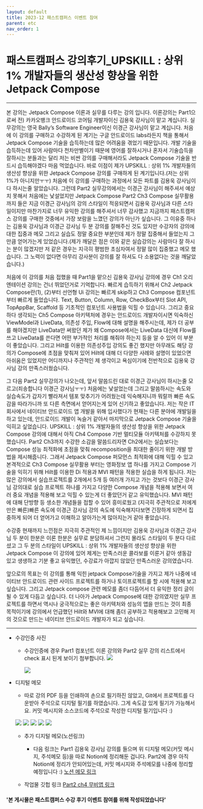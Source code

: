 ```yaml
---
layout: default
title: 2023-12 패스트캠퍼스 이벤트 참여
parent: etc
nav_order: 1
---
```


# 패스트캠퍼스 강의후기_UPSKILL : 상위 1% 개발자들의 생산성 향상을 위한 Jetpack Compose

---


본 강의는 Jetpack Compose 이론과 실무를 다루는 강의 입니다. 이론강의는 Part1으로써 전) 카카오뱅크 안드로이드 코어팀 개발자이신 김용욱 강사님이 맡고 계십니다. 실무강의는 영국 Bally’s Software Engineer이신 이경근 강사님이 맡고 계십니다. 처음에 이 강의를 구매하고 수강하게 된 계기는 구글 안드로이드 labs라든지 책을 통해서 Jetpack Compose 기술을 습득하는데 많은 어려움을 겪었기 때문입니다. 개발 기술을 습득하는데 있어 사람마다 천차만별이기 때문에 영어를 잘하시거나 혼자서 기술습득을 잘하시는 분들과는 달리 저는 비싼 강의를 구매해서라도 Jetpack Compose 기술을 반드시 습득해야겠다 마음 먹었습니다. 바로 이점이 제가 UPSKILL : 상위 1% 개발자들의 생산성 향상을 위한 Jetpack Compose 강의를 구매하게 된 계기입니다.(저는 상위 1%가 아니지만ㅜㅜ) 처음에 이 강의를 구매하는 과정에서 모든 파트를 김용욱 강사님이 다 하시는줄 알았습니다. 그런데 Part2 실무강의에서는 이경근 강사님이 해주셔서 예상치 못해서 처음에는 낯설었지만 Jetpack Compose Part2 Ch3 Compose 실무활용까지 들은 지금 이경근 강사님의 강의 스타일이 적응되면서 김용욱 강사님과 다른 스타일이지만 마찬가지로 너무 유익한 강의를 해주셔서 너무 감사했고 지금까지 패스트캠퍼스 강의를 구매한 것중에서 가장 보람을 느꼈던 강의가 아닌가 싶습니다. 그 이유중 하나는 김용욱 강사님과 이경근 강사님 두 분 강의를 잘해주신 것도 있지만 수강자의 강의에 대한 집중과 메모 그리고 실습도 정말 중요한 부분인데 제가 정말 집중해서 들었는지 그만큼 얻어가는게 있었습니다.(제가 깨달은 점은 이와 같은 실습강의는 사람마다 잘 하시는 분이 많겠지만 저 같은 경우는 지극히 평범한 초심자여서 정말 많이 집중했고 메모 했습니다.  그 노력이 없다면 아무리 강사분이 강의를 잘 하셔도 다 소용없다는 것을 깨달았습니다.)

처음에 이 강의를 처음 접했을 때 Part1을 맡으신 김용욱 강사님 강의에 경우 Ch1 오리엔테이션 강의는 건너 뛰었던거로 기억합니다. 빠르게 습득하기 위해서 Ch2 Jetpack Compose란(1), (2)부터 선언형 Ui 강의는 빠르게 skip하고 Ch3 Compose 컴포넌트부터 빠르게 들었습니다. Text, Button, Column, Row, CheckBox부터 Slot API, TopAppBar, Scaffold 등 기초적인 컴포넌트 사용법을 익힐 수 있습니다. 그리고 중요하다 생각되는 Ch5 Compose 아키텍처에 경우는 안드로이드 개발자이시면 익숙하신 ViewModel과 LiveData, 의존성 주입, Flow에 대해 설명을 해주시는데, 제가 더 공부를 해야겠지만 LiveData만 써왔던 제가 왜 Compose에서는 LiveData 대신에 Flow를 쓰고 LiveData를 쓴다면 어떤 부가적인 처리를 해줘야 하는지 등을 알 수 있어 이 부분이 좋았습니다. 그리고 Hilt를 이용한 의존성주입 강의도 좋긴 했지만 아무래도 해당 강의가 Compose에 초점을 맞춰져 있어 Hilt에 대해 더 다양한 사례와 설명이 있었으면 아쉬움은 있었지만 어디까지나 주관적인 제 생각이고 욕심이기에 전반적으로 김용욱 강사님 강의 만족스러웠습니다.

그 다음 Part2 실무강의가 나오는데, 앞서 말씀드린 대로 이경근 강사님이 하시는줄 모르고(죄송합니다 이경근 강사님ㅜㅜ) 처음에는 낯설었는데 그리고 말씀하시는 속도와 실습속도가 갑자기 빨라져서 템포 맞추기가 어려웠는데 익숙해지니까 뭐랄까 빠른 속도감을 따라가니까 또 다른 측면에서 얻어지는게 있어 신기하고 좋았습니다. 저는 작은 IT회사에서 네이티브 안드로이드 앱 개발을 위해 입사했다가 현재는 다른 분야에 개발일을 하고 있는데, 안드로이드 개발이 녹슬거 같아서 마지막으로 Jetpack Compose 기술을 익히고 싶었습니다. UPSKILL : 상위 1% 개발자들의 생산성 향상을 위한 Jetpack Compose 강의에 대해서 아직 Ch4 Compose 기반 멀티모듈 아키텍처를 수강하지 못했습니다. Part2 Ch3까지 수강한 소감을 말씀드리자면 Ch2에서는 실습보다는 Compose 성능 최적화에 초점을 맞춰 recomposition을 최대한 줄이기 위한 개발 방법을 제시해줍니다. 그래서 Jetpack Compose 퍼모먼스 최적화에 대해 익힐 수 있고 본격적으로 Ch3 Compose 실무활용 부터는 영화정보 앱 하나를 가지고 Compose 기술을 익히기 위해 Hilt를 이용한 Di 적용과 MVI 패턴을 적용한 실습을 하게 됩니다. 저는 많은 강의에서 실습프로젝트를 2개에서 5개 등 여러개 가지고 가는 것보다 이경근 강사님 강의대로 실습 프로젝트 하나를 가지고 다양한 Compose 개념을 적용해 보면서 여러 중요 개념을 적용해 보고 익힐 수 있는게 더 좋았던거 같고 유익했습니다. MVI 패턴에 대해 단방향 등 생소한 개념들을 접할 수 있어 흥미로웠고 (지극히 주관적으로 저에게만은 빠른)빠른 속도에 이경근 강사님 강의 속도에 익숙해지다보면 긴장하게 되면서 집중하게 되어 더 얻어가고 이해하고 알아가는게 많아지는거 같아 좋았습니다.

수강중 현재까지 느낀점은 지극히 주관적인 제 느낌이지만 김용욱 강사님과 이경근 강사님 두 분이 한분은 이론 한분은 실무로 분담하셔서 그런지 몰라도 스타일이 두 분다 다르셨고 그 두 분의 스타일이 UPSKILL : 상위 1% 개발자들의 생산성 향상을 위한 Jetpack Compose 이 강의에 있어 제게는 만족스러운 콜라보를 이룬거 같아 생동감 있고 생생하고 기분 좋고 유익했던, 수강료가 아깝지 않았던 만족스러운 강의였습니다.

앞으로의 목표는 이 강의를 통해 익힌 jetpack Compose기술을 가지고 제가 나중에 네이티브 안드로이드 관련 사이드 프로젝트를 하거나 토이프로젝트를 할 시에 적용해 보고 싶습니다. 그리고 Jetpack compose 관련 메모를 좀더 다듬어서 더 유익한 정리 글이 될 수 있게 다듬고 싶습니다. 더 나아가 Jetpack Compose에 대한 강의였지만 실무 프로젝트를 하면서 역시나 궁극적으로는 좋은 아키텍처와 성능의 앱을 만드는 것이 최종 목적이기에 강의에서 언급했던 Hilt와 MVI에 대해 좀더 공부하고 적용해보고 고민해 저의 것으로 만드는 네이티브 안드로이드 개발자가 되고 싶습니다.

---

- 수강인증 사진
    - 수강인증에 경우 Part1 컴포넌트 이론 강의와 Part2 실무 강의 리스트에서 check 표시 된게 보이기 첨부합니다.
        ![](https://velog.velcdn.com/images/philipy/post/d521d5d3-32a0-424f-abcf-51ebc7b93722/image.jpg)
        
        ![](https://velog.velcdn.com/images/philipy/post/952a699f-e63a-444a-a967-d61fe3ef7bf8/image.jpg)

       
        
    
- 디지털 메모
    - 따로 강의 PDF 등을 인쇄하여 손으로 필기하진 않았고, Git에서 프로젝트를 다운받아 주석으로 디지털 필기를 하였습니다. 그게 속도감 있게 필기가 가능해서요. 커밋 메시지와 소스코드에 주석으로 작성한 디지털 필기입니다 :)
        
    ![](https://velog.velcdn.com/images/philipy/post/aafe1b7a-ddd9-42cf-adf5-2a73c507955f/image.jpg)
	![](https://velog.velcdn.com/images/philipy/post/99eebdb6-b152-4eb7-ab2e-8581268720c3/image.jpg)
	![](https://velog.velcdn.com/images/philipy/post/46599d7d-9bd6-44d8-b0cb-105a9bb7a197/image.jpg)
	![](https://velog.velcdn.com/images/philipy/post/57ffffd0-8b29-47ae-bf08-8d2afd6e39dc/image.jpg)
	![](https://velog.velcdn.com/images/philipy/post/bcb8d568-b651-49e3-947b-b555a75f6e67/image.jpg)
    
    - 추가 디지털 메모(노션링크)
      - 다음 링크는 Part1 김용욱 강사님 강의를 들으며 위 디지털 메모(커밋 메시지, 주석메모 등)을 따로 Notion에 정리해둔 겁니다. Part2에 경우 아직 Notion에 정리가 안되어있는데, 커밋 메시지와 주석메모를 나중에 정리할 예정입니다 :)
    <a href="https://sangpillyoon.notion.site/Compose-Memo-d44b8a2cf12445399554598758f01c14?pvs=4">노션 메모 링크</a>
    
    - 작업물 깃헙 링크
    <a href="https://github.com/Oracle-Philip/fc-compose-part2/tree/ch4_my_movieApp">Part2 ch4 무비앱 링크</a>
    
    
#### '본 게시물은 패스트캠퍼스 수강 후기 이벤트 참여를 위해 작성되었습니다'